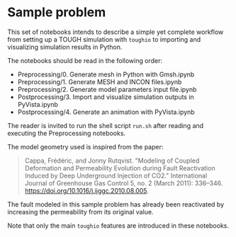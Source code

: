 # Sample problem

This set of notebooks intends to describe a simple yet complete workflow from setting up a TOUGH simulation with `toughio` to importing and visualizing simulation results in Python.

The notebooks should be read in the following order:
-   Preprocessing/0. Generate mesh in Python with Gmsh.ipynb
-   Preprocessing/1. Generate MESH and INCON files.ipynb
-   Preprocessing/2. Generate model parameters input file.ipynb
-   Postprocessing/3. Import and visualize simulation outputs in PyVista.ipynb
-   Postprocessing/4. Generate an animation with PyVista.ipynb

The reader is invited to run the shell script `run.sh` after reading and executing the Preprocessing notebooks.

The model geometry used is inspired from the paper:
> Cappa, Frédéric, and Jonny Rutqvist. "Modeling of Coupled Deformation and Permeability Evolution during Fault Reactivation Induced by Deep Underground Injection of CO2." International Journal of Greenhouse Gas Control 5, no. 2 (March 2011): 336–346. https://doi.org/10.1016/j.ijggc.2010.08.005.

The fault modeled in this sample problem has already been reactivated by increasing the permeability from its original value.

Note that only the main `toughio` features are introduced in these notebooks.